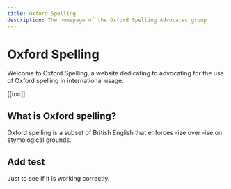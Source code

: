 ```yaml
---
title: Oxford Spelling
description: The homepage of the Oxford Spelling Advocates group
---
```


# Oxford Spelling
Welcome to Oxford Spelling, a website dedicating to advocating for the use of
Oxford spelling in international usage.

[[toc]]

## What is Oxford spelling?
Oxford spelling is a subset of British English that enforces -ize over -ise on
etymological grounds.

## Add test
Just to see if it is working correctly.